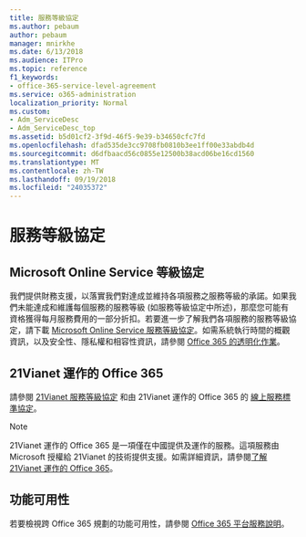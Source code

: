 ```yaml
---
title: 服務等級協定
ms.author: pebaum
author: pebaum
manager: mnirkhe
ms.date: 6/13/2018
ms.audience: ITPro
ms.topic: reference
f1_keywords:
- office-365-service-level-agreement
ms.service: o365-administration
localization_priority: Normal
ms.custom:
- Adm_ServiceDesc
- Adm_ServiceDesc_top
ms.assetid: b5d01cf2-3f9d-46f5-9e39-b34650cfc7fd
ms.openlocfilehash: dfad535de3cc9708fb0810b3ee1ff00e33abdb4d
ms.sourcegitcommit: d6dfbaacd56c0855e12500b38acd06be16cd1560
ms.translationtype: MT
ms.contentlocale: zh-TW
ms.lasthandoff: 09/19/2018
ms.locfileid: "24035372"
---
```

# <a name="service-level-agreement"></a>服務等級協定

## <a name="microsoft-online-services-level-agreement"></a>Microsoft Online Service 等級協定

我們提供財務支援，以落實我們對達成並維持各項服務之服務等級的承諾。如果我們未能達成和維護每個服務的服務等級 (如服務等級協定中所述)，那麼您可能有資格獲得每月服務費用的一部分折扣。若要進一步了解我們各項服務的服務等級協定，請下載 [Microsoft Online Service 服務等級協定](https://go.microsoft.com/fwlink/?linkid=272026)。如需系統執行時間的概觀資訊，以及安全性、隱私權和相容性資訊，請參閱 [Office 365 的透明化作業](https://go.microsoft.com/fwlink/?linkid=845427)。
  
## <a name="office-365-operated-by-21vianet"></a>21Vianet 運作的 Office 365

請參閱 [21Vianet 服務等級協定](https://go.microsoft.com/fwlink/?linkid=846729) 和由 21Vianet 運作的 Office 365 的 [線上服務標準協定](https://go.microsoft.com/fwlink/?linkid=846730)。 
  
> [!NOTE]
> 21Vianet 運作的 Office 365 是一項僅在中國提供及運作的服務。這項服務由 Microsoft 授權給 21Vianet 的技術提供支援。如需詳細資訊，請參閱[了解 21Vianet 運作的 Office 365](https://go.microsoft.com/fwlink/?linkid=846725)。 
  
## <a name="feature-availability"></a>功能可用性

若要檢視跨 Office 365 規劃的功能可用性，請參閱 [Office 365 平台服務說明](https://technet.microsoft.com/en-us/library/office-365-platform-service-description.aspx)。
  
